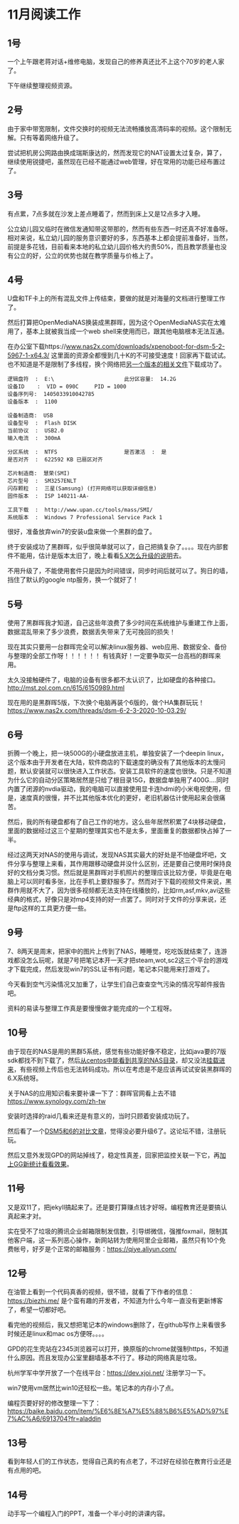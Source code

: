 # 11月阅读工作

## 1号
一个上午跟老蒋对话+维修电脑，发现自己的修养真还比不上这个70岁的老人家了。

下午继续整理视频资源。

## 2号
由于家中带宽限制，文件交换时的视频无法流畅播放高清码率的视频。这个限制无解。只有等着网络升级了。

尝试把机房公网路由换成瑞斯康达的，然而发现它的NAT设置太过复杂，算了，继续使用锐捷吧，虽然现在已经不能通过web管理，好在常用的功能已经布置过了。

## 3号
有点累，7点多就在沙发上差点睡着了，然而到床上又是12点多才入睡。

公立幼儿园又临时在微信发通知带这带那的，然而有些东西一时还真不好准备呀。相对来说，私立幼儿园的服务意识要好的多，东西基本上都会提前准备好，当然，前提是多花钱，目前看来本地的私立幼儿园价格大约贵50%，而且教学质量也没有公立的好，公立的优势也就在教学质量与价格上了。

## 4号
U盘和TF卡上的所有混乱文件上传结束，要做的就是对海量的文档进行整理工作了。

然后打算把OpenMediaNAS换装成黑群晖，因为这个OpenMediaNAS实在太难用了，基本上就被我当成一个web shell来使用而已，跟其他电脑根本无法互通。

在办公室下载https://www.nas2x.com/downloads/xpenoboot-for-dsm-5-2-5967-1-x64.3/ 这里面的资源全都慢到几十K的不可接受速度！回家再下载试试。也不知道是不是限制了多线程，换个网络把[另一个版本的相关文件](https://www.nas2x.com/threads/dsm-6-2-3-2020-10-03.29/)下载成功了。

    逻辑盘符  :  E:\                      此分区容量:  14.2G
    设备ID    :  VID = 090C     PID = 1000
    设备序列号:  1405033910042785
    设备版本  :  1100

    设备制造商:  USB
    设备型号  :  Flash DISK
    当前协议  :  USB2.0
    输入电流  :  300mA

    分区系统  :  NTFS                     是否激活  :  是
    是否对齐  :  622592 KB 已扇区对齐

    芯片制造商:  慧荣(SMI)
    芯片型号  :  SM3257ENLT
    闪存颗粒  :  三星(Samsung) (打开网络可以获取详细信息)
    固件版本  :  ISP 140211-AA-

    工具下载  :  http://www.upan.cc/tools/mass/SMI/
    系统版本  :  Windows 7 Professional Service Pack 1

很好，准备放弃win7的安装u盘来做一个黑群的盘了。

终于安装成功了黑群晖，似乎很简单就可以了，自己把搞复杂了。。。。现在内部套件不能用，估计是版本太旧了，晚上看看[5.X怎么升级的说明](https://www.nas2x.com/threads/dsm-5-x-6-x6-x-x.45/)去。

不用升级了，不能使用套件只是因为时间错误，同步时间后就可以了。狗日的墙，挡住了默认的google ntp服务，换一个就好了！

## 5号
使用了黑群晖我才知道，自己这些年浪费了多少时间在系统维护与重建工作上面，数据混乱带来了多少浪费，数据丢失带来了无可挽回的损失！

现在其实只要用一台群晖完全可以解决linux服务器、web应用、数据安全、备份与整理的全部工作呀！！！！！！
有钱真好！一定要争取买一台高档的群晖来用。

太久没接触硬件了，电脑的设备有很多都不太认识了，比如硬盘的各种接口。http://mst.zol.com.cn/615/6150989.html

现在用的是黑群晖5版，下次换个电脑再装个6版的，做个HA集群玩玩！https://www.nas2x.com/threads/dsm-6-2-3-2020-10-03.29/

## 6号
折腾一个晚上，把一块500G的小硬盘放进主机，单独安装了一个deepin linux，这个版本由于开发者在大陆，软件商店的下载速度的确没有了其他版本的太慢问题，默认安装就可以很快进入工作状态。安装工具软件的速度也很快。只是不知道为什么它的自动分区策略居然是只给了根目录15G，数据盘单独用了400G....同时内置了闭源的nvdia驱动，我的电脑可以直接使用显卡连hdmi的小米电视使用，但是，速度真的很慢，并不比其他版本优化的更好，老旧机器估计使用起来会很痛苦。

然后，我的所有硬盘都有了自己工作的地方。这么些年居然积累了4块移动硬盘，里面的数据经过这三个星期的整理其实也不是太多，里面重复的数据都快占掉了一半。

经过这两天对NAS的使用与调试，发现NAS其实最大的好处是不怕硬盘坏吧，文件分享与整理上来看，其作用跟移动硬盘并没什么区别，还是要自己使用时保持良好的文档分类习惯。然后就是黑群晖对手机照片的整理应该比较方便，毕竟是在电脑上可以同时看多张，比在手机上要舒服多了。然而对于下载的视频文件来说，黑群作用就不大了，因为很多视频都无法支持在线播放的，比如rm,asf,mkv,avi这些经典的格式，好像只是对mp4支持的好一点罢了。同时对于文件的分享来说，还是ftp这样的工具更方便一些。

## 9号
7、8两天是周末，把家中的图片上传到了NAS，睡睡觉，吃吃饭就结束了，连游戏都没怎么玩呢，就是7号把笔记本开一天才把steam,wot,sc2这三个平台的游戏才下载完成，然后发现win7的SSL证书有问题，笔记本只能用来打游戏了。

今天看到空气污染情况又加重了，让学生们自己查查空气污染的情况写邮件报告吧。

资料的易读与整理工作真是要慢慢做才能完成的一个工程呀。

## 10号
由于现在的NAS是用的黑群5系统，感觉有些功能好像不稳定，比如java要的7版sdk都找不到下载了，然后[从centos中能看到共享的NAS目录](https://my.oschina.net/baolinchuan/blog/192671)，却又没法[挂载进来](https://blog.csdn.net/qq_38384025/article/details/102612493)，有些视频上传后也无法转码成功。所以在考虑是不是应该再试试安装黑群晖的6.X系统呀。

关于NAS的应用知识看来要补课一下了：群晖官网看上去不错 https://www.synology.com/zh-tw

安装时选择的raid几看来还是有意义的，当时只顾着安装成功玩了。

然后看了一个[DSM5和6的对比文章](https://koolshare.cn/thread-40159-1-1.html)，觉得没必要升级6了。这论坛不错，注册玩玩。

然后又意外发现GPD的网站掉线了，稳定性真差，回家把监控关联一下它，再[加上GG新统计看看效果](https://analytics.google.com/analytics/web/?utm_campaign=2020-q4-gbl-all-gafree&utm_source=google-growth&utm_medium=email&utm_content=future-announcement-oneoff-alreadycreated-email-5-blog-a#/a99822p252232119/admin/streams/table/2153099556)。

## 11号
又是双11了，把jekyll搞起来了。还是要打算赚点钱才好呀。编程教育还是要搞认真起来才对。

实在受不了垃圾的腾讯企业邮箱限制发信数，引导绑微信，强推foxmail，限制其他客户端，这一系列恶心操作，新网站转为使用阿里企业邮箱，虽然只有10个免费帐号，好歹是个正常的邮箱服务：https://qiye.aliyun.com/

## 12号
在油管上看到一个代码真香的视频，很不错，就看了下作者的信息：https://biezhi.me/ 是个蛮有趣的开发者，不知道为什么今年一直没有更新博客了，希望一切都好吧。

看完他的视频后，我又想把笔记本的windows删除了，在github写作上来看很多时候还是linux和mac os方便呀。。。。

GPD的花生壳站在2345浏览器可以打开，换原版的chrome就强制https，不知道什么原因。而且发现办公室里翻墙基本不行了。移动的网络真是垃圾。

杭州学军中学开放了一个在线平台：https://dev.xjoi.net/ 注册学习一下。

win7使用vm居然比win10还轻松一些。笔记本的内存小了点。

编程页要好好的修改整理一下了：https://baike.baidu.com/item/%E6%8E%A7%E5%88%B6%E5%AD%97%E7%AC%A6/6913704?fr=aladdin

## 13号
看到年轻人们的工作状态，觉得自己真的有点老了，不过好在经验在教育行业还是有点用的吧。

## 14号
动手写一个编程入门的PPT，准备一个半小时的讲课内容。
